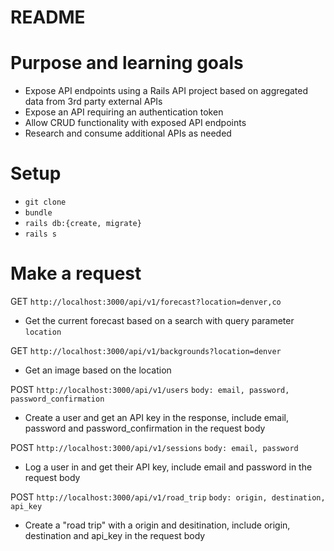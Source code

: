 # README

# Purpose and learning goals
- Expose API endpoints using a Rails API project based on aggregated data from 3rd party external APIs
- Expose an API requiring an authentication token
- Allow CRUD functionality with exposed API endpoints
- Research and consume additional APIs as needed


# Setup
- `git clone`
- `bundle`
- `rails db:{create, migrate}`
- `rails s`

# Make a request
GET `http://localhost:3000/api/v1/forecast?location=denver,co`
- Get the current forecast based on a search with query parameter `location`

GET `http://localhost:3000/api/v1/backgrounds?location=denver`
- Get an image based on the location

POST `http://localhost:3000/api/v1/users` `body: email, password, password_confirmation`
- Create a user and get an API key in the response, include email, password and password_confirmation in the request body

POST `http://localhost:3000/api/v1/sessions` `body: email, password`
- Log a user in and get their API key, include email and password in the request body

POST `http://localhost:3000/api/v1/road_trip` `body: origin, destination, api_key`
- Create a "road trip" with a origin and desitination, include origin, destination and api_key in the request body

